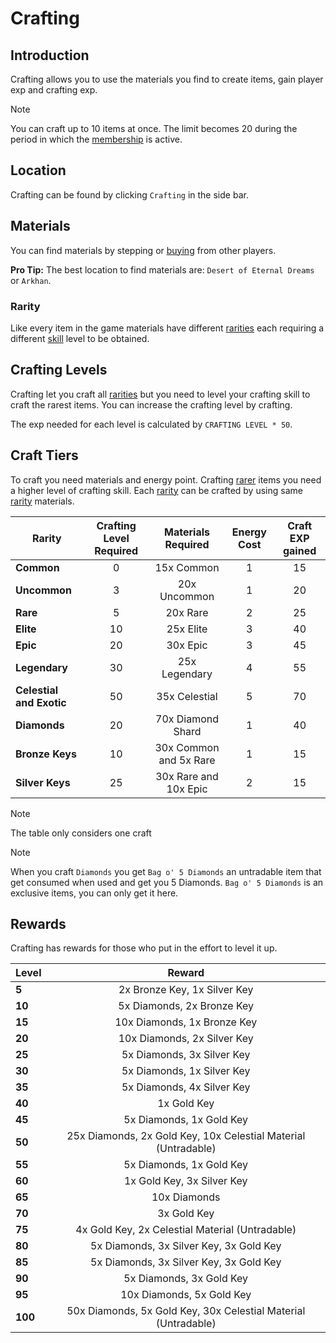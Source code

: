 # Crafting

## Introduction

Crafting allows you to use the materials you find to create items, gain player exp and crafting exp.

> [!Note]
> You can craft up to 10 items at once.
> The limit becomes 20 during the period in which the [membership][1] is active.

## Location

Crafting can be found by clicking `Crafting` in the side bar.

## Materials

You can find materials by stepping or [buying][2] from other players.

**Pro Tip:** The best location to find materials are: `Desert of Eternal Dreams` or `Arkhan`.

### Rarity

Like every item in the game materials have different [rarities][3] each requiring a different [skill][4] level to be obtained.

## Crafting Levels

Crafting let you craft all [rarities][3] but you need to level your crafting skill to craft the rarest items.
You can increase the crafting level by crafting.

The exp needed for each level is calculated by `CRAFTING LEVEL * 50`.

## Craft Tiers

To craft you need materials and energy point.
Crafting [rarer][3] items you need a higher level of crafting skill.
Each [rarity][3] can be crafted by using same [rarity][3] materials.

| Rarity                   | Crafting Level Required |   Materials Required   | Energy Cost | Craft EXP gained |
| ------------------------ | :---------------------: | :--------------------: | :---------: | :--------------: |
| **Common**               |            0            |       15x Common       |      1      |        15        |
| **Uncommon**             |            3            |      20x Uncommon      |      1      |        20        |
| **Rare**                 |            5            |        20x Rare        |      2      |        25        |
| **Elite**                |           10            |       25x Elite        |      3      |        40        |
| **Epic**                 |           20            |        30x Epic        |      3      |        45        |
| **Legendary**            |           30            |     25x Legendary      |      4      |        55        |
| **Celestial and Exotic** |           50            |     35x Celestial      |      5      |        70        |
| **Diamonds**             |           20            |   70x Diamond Shard    |      1      |        40        |
| **Bronze Keys**          |           10            | 30x Common and 5x Rare |      1      |        15        |
| **Silver Keys**          |           25            | 30x Rare and 10x Epic  |      2      |        15        |

> [!Note]
> The table only considers one craft

> [!Note]
> When you craft `Diamonds` you get `Bag o' 5 Diamonds` an untradable item that get consumed when used and get you 5 Diamonds.
> `Bag o' 5 Diamonds` is an exclusive items, you can only get it here.

## Rewards

Crafting has rewards for those who put in the effort to level it up.

| Level   |                             Reward                             |
| ------- | :------------------------------------------------------------: |
| **5**   |                  2x Bronze Key, 1x Silver Key                  |
| **10**  |                   5x Diamonds, 2x Bronze Key                   |
| **15**  |                  10x Diamonds, 1x Bronze Key                   |
| **20**  |                  10x Diamonds, 2x Silver Key                   |
| **25**  |                   5x Diamonds, 3x Silver Key                   |
| **30**  |                   5x Diamonds, 1x Silver Key                   |
| **35**  |                   5x Diamonds, 4x Silver Key                   |
| **40**  |                          1x Gold Key                           |
| **45**  |                    5x Diamonds, 1x Gold Key                    |
| **50**  | 25x Diamonds, 2x Gold Key, 10x Celestial Material (Untradable) |
| **55**  |                    5x Diamonds, 1x Gold Key                    |
| **60**  |                   1x Gold Key, 3x Silver Key                   |
| **65**  |                          10x Diamonds                          |
| **70**  |                          3x Gold Key                           |
| **75**  |        4x Gold Key, 2x Celestial Material (Untradable)         |
| **80**  |            5x Diamonds, 3x Silver Key, 3x Gold Key             |
| **85**  |            5x Diamonds, 3x Silver Key, 3x Gold Key             |
| **90**  |                    5x Diamonds, 3x Gold Key                    |
| **95**  |                   10x Diamonds, 5x Gold Key                    |
| **100** | 50x Diamonds, 5x Gold Key, 30x Celestial Material (Untradable) |

[1]: /wiki/character/membership?same_window=true
[2]: /wiki/economy-and-trading/player-market?same_window=true
[3]: /wiki/items/rarities?same_window=true
[4]: /wiki/character/skills?same_window=true
